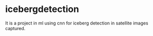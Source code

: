 # icebergdetection
It is a project in ml using cnn for iceberg detection in satellite images captured.
